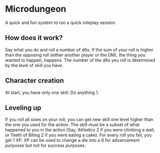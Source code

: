 # Microdungeon
A quick and fun system to run a quick roleplay session

## How does it work?
Say what you do and roll a number of d6s.
If the sum of your roll is higher than the opposing roll (either another player or the DM), the thing you wanted to happen, happens.
The number of the d6s you roll is determined by the level of skill you have.

## Character creation
At start, you have only one skill: Do anything 1.

## Leveling up
If you roll all sixes on your roll, you can get new skill one level higher than the one you used for the action. The skill must be a subset of what happened to you in the action (Say, Athletics 2 if you were climbing a wall, or Teeth of Biting 2 if you were eating a cake).
For every roll you fail, you get 1 XP.
XP can be used to change a die into a 6 for advancement purposes but not for success purposes.

